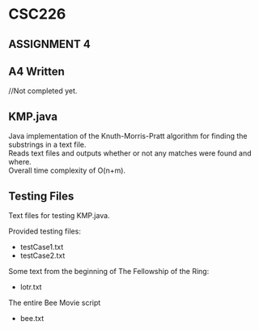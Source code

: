 # CSC226  
## ASSIGNMENT 4

## A4 Written

//Not completed yet.

## KMP.java

Java implementation of the Knuth-Morris-Pratt algorithm for finding the substrings in a text file.  
Reads text files and outputs whether or not any matches were found and where.  
Overall time complexity of O(n+m).

## Testing Files

Text files for testing KMP.java.

Provided testing files:

* testCase1.txt  
* testCase2.txt  

Some text from the beginning of The Fellowship of the Ring:

* lotr.txt  

The entire Bee Movie script
 
* bee.txt  

